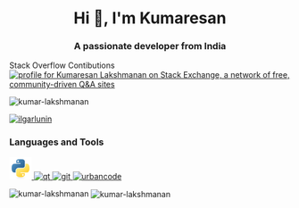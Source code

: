 <h1 align="center">Hi 👋, I'm Kumaresan</h1>
<h3 align="center">A passionate developer from India</h3>

<!-- Stack Overflow -->
Stack Overflow Contibutions
<br>
<a href="https://stackexchange.com/users/73920"><img src="https://stackexchange.com/users/flair/73920.png" width="208" height="58" alt="profile for Kumaresan Lakshmanan on Stack Exchange, a network of free, community-driven Q&amp;A sites" title="profile for Kumaresan Lakshmanan on Stack Exchange, a network of free, community-driven Q&amp;A sites"></a>


<p align="left"> <img src="https://komarev.com/ghpvc/?username=kumar-lakshmanan&label=Profile%20views&color=brightgreen&style=flat&base=150" alt="kumar-lakshmanan" /> </p>
<p align="left"> <a href="https://github.com/ryo-ma/github-profile-trophy"><img src="https://github-profile-trophy.vercel.app/?username=kumar-lakshmanan" alt="ilgarlunin" /></a> </p>



<h3 align="left">Languages and Tools</h3>
<p align="left">
    <a href="https://www.python.org" target="_blank"> <img src="https://raw.githubusercontent.com/devicons/devicon/master/icons/python/python-original.svg" alt="python" width="40" height="40"/> </a>
    <a href="https://www.qt.io/" target="_blank"> <img src="https://upload.wikimedia.org/wikipedia/commons/0/0b/Qt_logo_2016.svg" alt="qt" width="40" height="40"/>
    <a href="https://git-scm.com/" target="_blank"> <img src="https://www.vectorlogo.zone/logos/git-scm/git-scm-icon.svg" alt="git" width="40" height="40"/> </a>
    <a href="[https://www.mongodb.com/](https://www.ibm.com/docs/en/order-management-sw/9.5.0?topic=deploy-urbancode)" target="_blank"> <img src="https://jazz.net/blog/wp-content/uploads/2016/09/urbancode_img.jpg" alt="urbancode" width="110" height="40"/> </a>
</p>

<p><img align="left" src="https://github-readme-stats.vercel.app/api/top-langs?username=kumar-lakshmanan&show_icons=true&theme=dark&locale=en&layout=compact" alt="kumar-lakshmanan" /></p>

<p>&nbsp;<img align="center" src="https://github-readme-stats.vercel.app/api?username=kumar-lakshmanan&show_icons=true&theme=dark&locale=en" alt="kumar-lakshmanan" /></p>

<!--
**kumar-lakshmanan/kumar-lakshmanan** is a ✨ _special_ ✨ repository because its `README.md` (this file) appears on your GitHub profile.

Here are some ideas to get you started:

- 🔭 I’m currently working on ...
- 🌱 I’m currently learning ...
- 👯 I’m looking to collaborate on ...
- 🤔 I’m looking for help with ...
- 💬 Ask me about ...
- 📫 How to reach me: ...
- 😄 Pronouns: ...
- ⚡ Fun fact: ...
-->
